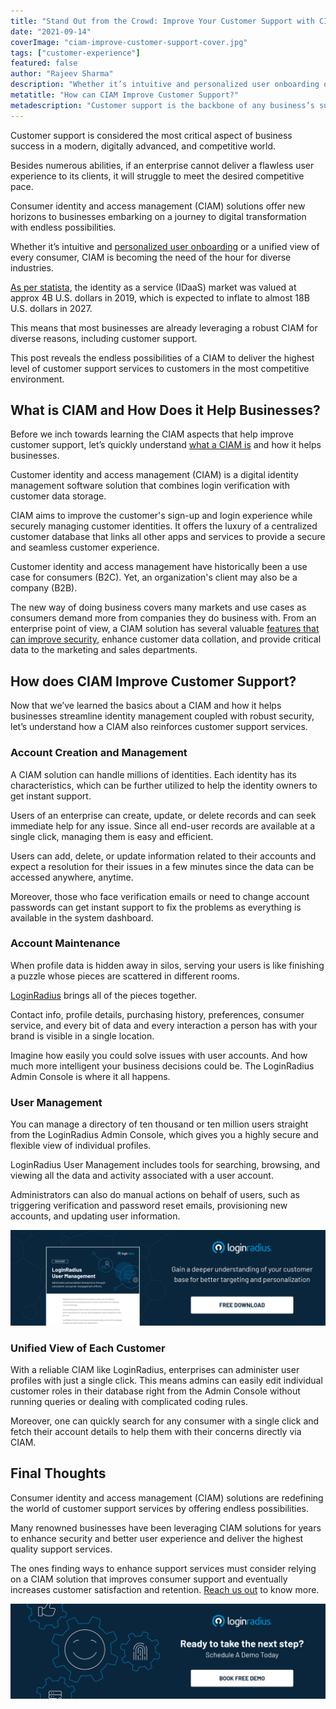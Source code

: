 ```yaml
---
title: "Stand Out from the Crowd: Improve Your Customer Support with CIAM"
date: "2021-09-14"
coverImage: "ciam-improve-customer-support-cover.jpg"
tags: ["customer-experience"]
featured: false 
author: "Rajeev Sharma"
description: "Whether it’s intuitive and personalized user onboarding or a unified view of every consumer, CIAM is becoming the need of the hour for diverse industries. Let’s learn about the endless possibilities of a CIAM that delivers the highest level of customer support services."
metatitle: "How can CIAM Improve Customer Support?"
metadescription: "Customer support is the backbone of any business’s success. Learn how a CIAM solution helps enterprises in enhancing their customer support services."
---
```


Customer support is considered the most critical aspect of business success in a modern, digitally advanced, and competitive world. 

Besides numerous abilities, if an enterprise cannot deliver a flawless user experience to its clients, it will struggle to meet the desired competitive pace.  

Consumer identity and access management (CIAM) solutions offer new horizons to businesses embarking on a journey to digital transformation with endless possibilities.

Whether it’s intuitive and [personalized user onboarding](https://www.loginradius.com/blog/fuel/consumer-onboarding-strategies-for-saas-businesses/) or a unified view of every consumer, CIAM is becoming the need of the hour for diverse industries. 

[As per statista](https://www.statista.com/statistics/1246434/identity-as-a-service-global-market-size/), the identity as a service (IDaaS) market was valued at approx 4B U.S. dollars in 2019, which is expected to inflate to almost 18B U.S. dollars in 2027. 

This means that most businesses are already leveraging a robust CIAM for diverse reasons, including customer support. 

This post reveals the endless possibilities of a CIAM to deliver the highest level of customer support services to customers in the most competitive environment. 


## What is CIAM and How Does it Help Businesses? 

Before we inch towards learning the CIAM aspects that help improve customer support, let’s quickly understand [what a CIAM is](https://www.loginradius.com/blog/start-with-identity/customer-identity-and-access-management/) and how it helps businesses.

Customer identity and access management (CIAM) is a digital identity management software solution that combines login verification with customer data storage. 

CIAM aims to improve the customer's sign-up and login experience while securely managing customer identities. It offers the luxury of a centralized customer database that links all other apps and services to provide a secure and seamless customer experience.

Customer identity and access management have historically been a use case for consumers (B2C). Yet, an organization's client may also be a company (B2B). 

The new way of doing business covers many markets and use cases as consumers demand more from companies they do business with. From an enterprise point of view, a CIAM solution has several valuable [features that can improve security](https://www.loginradius.com/authentication/), enhance customer data collation, and provide critical data to the marketing and sales departments.


## How does CIAM Improve Customer Support? 

Now that we’ve learned the basics about a CIAM and how it helps businesses streamline identity management coupled with robust security, let’s understand how a CIAM also reinforces customer support services. 


### Account Creation and Management

A CIAM solution can handle millions of identities. Each identity has its characteristics, which can be further utilized to help the identity owners to get instant support. 

Users of an enterprise can create, update, or delete records and can seek immediate help for any issue. Since all end-user records are available at a single click, managing them is easy and efficient.

Users can add, delete, or update information related to their accounts and expect a resolution for their issues in a few minutes since the data can be accessed anywhere, anytime. 

Moreover, those who face verification emails or need to change account passwords can get instant support to fix the problems as everything is available in the system dashboard. 


### Account Maintenance 

When profile data is hidden away in silos, serving your users is like finishing a puzzle whose pieces are scattered in different rooms.

[LoginRadius](https://www.loginradius.com/) brings all of the pieces together.

Contact info, profile details, purchasing history, preferences, consumer service, and every bit of data and every interaction a person has with your brand is visible in a single location.

Imagine how easily you could solve issues with user accounts. And how much more intelligent your business decisions could be. The LoginRadius Admin Console is where it all happens.


### User Management 

You can manage a directory of ten thousand or ten million users straight from the LoginRadius Admin Console, which gives you a highly secure and flexible view of individual profiles.

LoginRadius User Management includes tools for searching, browsing, and viewing all the data and activity associated with a user account.

Administrators can also do manual actions on behalf of users, such as triggering verification and password reset emails, provisioning new accounts, and updating user information.

[![DS-user-management](DS-user-management.png)](https://www.loginradius.com/resource/loginradius-ciam-user-management/)


### Unified View of Each Customer 

With a reliable CIAM like LoginRadius, enterprises can administer user profiles with just a single click. This means admins can easily edit individual customer roles in their database right from the Admin Console without running queries or dealing with complicated coding rules.

Moreover, one can quickly search for any consumer with a single click and fetch their account details to help them with their concerns directly via CIAM.


## Final Thoughts 

Consumer identity and access management (CIAM) solutions are redefining the world of customer support services by offering endless possibilities. 

Many renowned businesses have been leveraging CIAM solutions for years to enhance security and better user experience and deliver the highest quality support services. 

The ones finding ways to enhance support services must consider relying on a CIAM solution that improves consumer support and eventually increases customer satisfaction and retention. [Reach us out](https://www.loginradius.com/contact-sales) to know more. 



[![book-a-demo-loginradius](../../assets/book-a-demo-loginradius.png)](https://www.loginradius.com/book-a-demo/)
